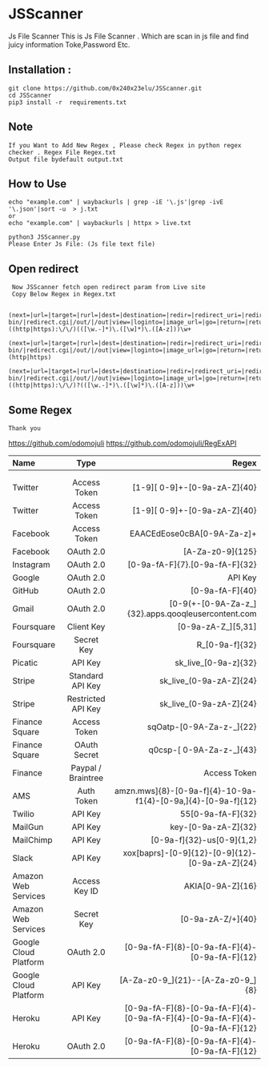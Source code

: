 # JSScanner
Js File Scanner
This is Js File Scanner . Which are scan  in js file and  find juicy information Toke,Password Etc.

## Installation :
```
git clone https://github.com/0x240x23elu/JSScanner.git
cd JSScanner
pip3 install -r  requirements.txt
```

## Note

```
If you Want to Add New Regex , Please check Regex in python regex checker . Regex File Regex.txt
Output file bydefault output.txt
```

## How to Use

```
echo "example.com" | waybackurls | grep -iE '\.js'|grep -ivE '\.json'|sort -u  > j.txt
or
echo "example.com" | waybackurls | httpx > live.txt

```
```
python3 JSScanner.py
Please Enter Js File: (Js file text file)
```
## Open redirect 

```
 Now JSScanner fetch open redirect param from Live site
 Copy Below Regex in Regex.txt
 
 (next=|url=|target=|rurl=|dest=|destination=|redir=|redirect_uri=|redirect_url=|redirect=|/redirect/|cgi-bin/|redirect.cgi|/out/|/out|view=|loginto=|image_url=|go=|return=|returnTo=|return_to=|checkout_url=|dest=|redirect=|uri=|path=|continue=|url=|window=|to=|out=|view=|dir=|show=|navigation=|Open=|url=|file=|val=|validate=|domain=|callback=|return=|page=|feed=|host=|port=|next=|data=|reference=|site=)((http|https):\/\/)(([\w.-]*)\.([\w]*)\.([A-z]))\w+
 
(next=|url=|target=|rurl=|dest=|destination=|redir=|redirect_uri=|redirect_url=|redirect=|/redirect/|cgi-bin/|redirect.cgi|/out/|/out|view=|loginto=|image_url=|go=|return=|returnTo=|return_to=|checkout_url=|dest=|redirect=|uri=|path=|continue=|url=|window=|to=|out=|view=|dir=|show=|navigation=|Open=|url=|file=|val=|validate=|domain=|callback=|return=|page=|feed=|host=|port=|next=|data=|reference=|site=)(http|https)

(next=|url=|target=|rurl=|dest=|destination=|redir=|redirect_uri=|redirect_url=|redirect=|/redirect/|cgi-bin/|redirect.cgi|/out/|/out|view=|loginto=|image_url=|go=|return=|returnTo=|return_to=|checkout_url=|dest=|redirect=|uri=|path=|continue=|url=|window=|to=|out=|view=|dir=|show=|navigation=|Open=|url=|file=|val=|validate=|domain=|callback=|return=|page=|feed=|host=|port=|next=|data=|reference=|site=)((http|https):\/\/)?(([\w.-]*)\.([\w]*)\.([A-z]))\w+

```

## Some Regex 
```
Thank you 
```
https://github.com/odomojuli
https://github.com/odomojuli/RegExAPI


| Name | Type | Regex |
| :---         |     :---:      |          ---: |
|    |     |    |
|     |       |      |
| Twitter      | Access Token    | [1-9][ 0-9]+-[0-9a-zA-Z]{40}  |
| Twitter	| Access Token | [1-9][ 0-9]+-[0-9a-zA-Z]{40}|	
| Facebook	| Access Token	| EAACEdEose0cBA[0-9A-Za-z]+| 	
| Facebook	| OAuth 2.0	| [A-Za-z0-9]{125}| login/access-tokens/ |
| Instagram	| OAuth 2.0	| [0-9a-fA-F]{7}.[0-9a-fA-F]{32}| 
| Google	| OAuth 2.0 | API Key	| AIza[0-9A-Za-z-_]{35}	| 
| GitHub	| OAuth 2.0	| [0-9a-fA-F]{40}|
| Gmail	| OAuth 2.0	| [0-9(+-[0-9A-Za-z_]{32}.apps.qooqleusercontent.com| 	
| Foursquare	| Client Key	| [0-9a-zA-Z_][5,31]| 	
| Foursquare	| Secret Key	| R_[0-9a-f]{32}| 	
| Picatic	| API Key	| sk_live_[0-9a-z]{32}| 	
| Stripe	| Standard API Key	| sk_live_(0-9a-zA-Z]{24}| 	
| Stripe	| Restricted API Key	| sk_live_(0-9a-zA-Z]{24}| 	
| Finance	Square	| Access Token	| sqOatp-[0-9A-Za-z-_]{22}| 	
| Finance	Square	| OAuth Secret	| q0csp-[ 0-9A-Za-z-_]{43}| 	
| Finance	| Paypal / Braintree	| Access Token	| access_token,production$[0-9a-z]{161[0-9a,]{32}| 	
| AMS	| Auth Token	| amzn.mws]{8}-[0-9a-f]{4}-10-9a-f1{4}-[0-9a,]{4}-[0-9a-f]{12}| 	
| Twilio	| API Key  | 55[0-9a-fA-F]{32}| 	
| MailGun	| API Key	| key-[0-9a-zA-Z]{32}| 
| MailChimp	| API Key	| [0-9a-f]{32}-us[0-9]{1,2}| 	
| Slack	| API Key	| xox[baprs]-[0-9]{12}-[0-9]{12}-[0-9a-zA-Z]{24}| 	
| Amazon Web Services	| Access Key ID	| AKIA[0-9A-Z]{16}| 	
| Amazon Web Services	| Secret Key	| [0-9a-zA-Z/+]{40}| 	
| Google Cloud Platform	| OAuth 2.0	| [0-9a-fA-F]{8}-[0-9a-fA-F]{4}-[0-9a-fA-F]{12}| 	
| Google Cloud Platform	| API Key	| [A-Za-z0-9_]{21}--[A-Za-z0-9_]{8}| 	
| Heroku	| API Key	| [0-9a-fA-F]{8}-[0-9a-fA-F]{4}-[0-9a-fA-F]{4}-[0-9a-fA-F]{4}-[0-9a-fA-F]{12}| 	
| Heroku	| OAuth 2.0	| [0-9a-fA-F]{8}-[0-9a-fA-F]{4}-[0-9a-fA-F]{12}| 

